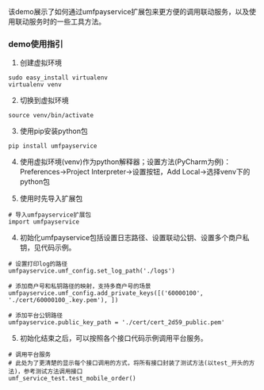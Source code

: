 
该demo展示了如何通过umfpayservice扩展包来更方便的调用联动服务，以及使用联动服务时的一些工具方法。

### demo使用指引

1. 创建虚拟环境 
```shell
sudo easy_install virtualenv
virtualenv venv
```

2. 切换到虚拟环境
```shell
source venv/bin/activate
```

3. 使用pip安装python包
```shell
pip install umfpayservice
```

4. 使用虚拟环境(venv)作为python解释器；设置方法(PyCharm为例)：Preferences->Project Interpreter->设置按钮，Add Local->选择venv下的python包

5. 使用时先导入扩展包
```shell
# 导入umfpayservice扩展包
import umfpayservice
```

4. 初始化umfpayservice包括设置日志路径、设置联动公钥、设置多个商户私钥，见代码示例。
```shell
# 设置打印log的路径
umfpayservice.umf_config.set_log_path('./logs')

# 添加商户号和私钥路径的映射，支持多商户号的场景
umfpayservice.umf_config.add_private_keys([('60000100', './cert/60000100_.key.pem'), ])

# 添加平台公钥路径
umfpayservice.public_key_path = './cert/cert_2d59_public.pem'
```

5. 初始化结束之后，可以按照各个接口代码示例调用平台服务。
```shell
# 调用平台服务
# 此处为了更清楚的显示每个接口调用的方式，将所有接口封装了测试方法(以test_开头的方法)，参考测试方法调用接口
umf_service_test.test_mobile_order()
```